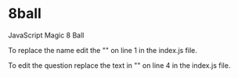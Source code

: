# 8ball
JavaScript Magic 8 Ball

To replace the name edit the "" on line 1 in the index.js file.

To edit the question replace the text in "" on line 4 in the index.js file.
